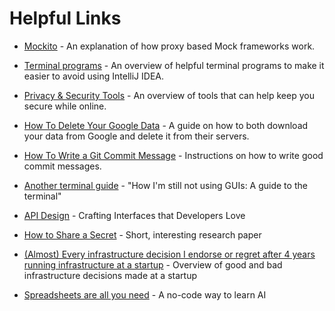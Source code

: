 # Helpful Links

* [Mockito](https://blog.rseiler.at/2014/06/explanation-how-proxy-based-mock.html) - 
An explanation of how proxy based Mock frameworks work.

* [Terminal programs](https://www.freecodecamp.org/news/coding-like-a-hacker-in-the-terminal-79e22954968e/) -
An overview of helpful terminal programs to make it easier to avoid using IntelliJ IDEA.

* [Privacy & Security Tools](https://nullsweep.com/personal-security-and-privacy-tools-i-recommend/) -
An overview of tools that can help keep you secure while online.

* [How To Delete Your Google Data](https://protonvpn.com/blog/how-to-delete-your-google-data/) -
A guide on how to both download your data from Google and delete it from their servers.

* [How To Write a Git Commit Message](https://chris.beams.io/posts/git-commit) -
Instructions on how to write good commit messages.

* [Another terminal guide](https://lucasfcosta.com/2019/02/10/terminal-guide-2019.html) -
"How I'm still not using GUIs: A guide to the terminal"

* [API Design](https://pages.apigee.com/rs/apigee/images/api-design-ebook-2012-03.pdf) -
Crafting Interfaces that Developers Love

* [How to Share a Secret](https://web.mit.edu/6.857/OldStuff/Fall03/ref/Shamir-HowToShareASecret.pdf) -
Short, interesting research paper

* [(Almost) Every infrastructure decision I endorse or regret after 4 years running infrastructure at a startup](https://cep.dev/posts/every-infrastructure-decision-i-endorse-or-regret-after-4-years-running-infrastructure-at-a-startup/) -
Overview of good and bad infrastructure decisions made at a startup

* [Spreadsheets are all you need](https://spreadsheets-are-all-you-need.ai/index.html) -
A no-code way to learn AI
